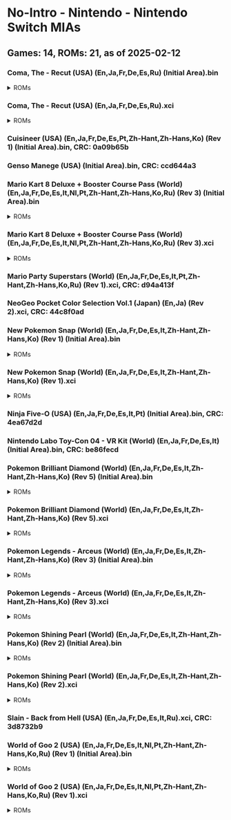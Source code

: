 # No-Intro - Nintendo - Nintendo Switch MIAs
## Games: 14, ROMs: 21, as of 2025-02-12

### Coma, The - Recut (USA) (En,Ja,Fr,De,Es,Ru) (Initial Area).bin
<details>
<summary>ROMs</summary>

- Coma, The - Recut (USA) (En,Ja,Fr,De,Es,Ru) (Initial Area).bin, CRC: 5acd5137
</details>

### Coma, The - Recut (USA) (En,Ja,Fr,De,Es,Ru).xci
<details>
<summary>ROMs</summary>

- Coma, The - Recut (USA) (En,Ja,Fr,De,Es,Ru).xci, CRC: 4127771a
</details>

### Cuisineer (USA) (En,Ja,Fr,De,Es,Pt,Zh-Hant,Zh-Hans,Ko) (Rev 1) (Initial Area).bin, CRC: 0a09b65b
### Genso Manege (USA) (Initial Area).bin, CRC: ccd644a3
### Mario Kart 8 Deluxe + Booster Course Pass (World) (En,Ja,Fr,De,Es,It,Nl,Pt,Zh-Hant,Zh-Hans,Ko,Ru) (Rev 3) (Initial Area).bin
<details>
<summary>ROMs</summary>

- Mario Kart 8 Deluxe + Booster Course Pass (World) (En,Ja,Fr,De,Es,It,Nl,Pt,Zh-Hant,Zh-Hans,Ko,Ru) (Rev 3) (Initial Area).bin, CRC: 2dd403a6
</details>

### Mario Kart 8 Deluxe + Booster Course Pass (World) (En,Ja,Fr,De,Es,It,Nl,Pt,Zh-Hant,Zh-Hans,Ko,Ru) (Rev 3).xci
<details>
<summary>ROMs</summary>

- Mario Kart 8 Deluxe + Booster Course Pass (World) (En,Ja,Fr,De,Es,It,Nl,Pt,Zh-Hant,Zh-Hans,Ko,Ru) (Rev 3).xci, CRC: be7fa82b
</details>

### Mario Party Superstars (World) (En,Ja,Fr,De,Es,It,Pt,Zh-Hant,Zh-Hans,Ko,Ru) (Rev 1).xci, CRC: d94a413f
### NeoGeo Pocket Color Selection Vol.1 (Japan) (En,Ja) (Rev 2).xci, CRC: 44c8f0ad
### New Pokemon Snap (World) (En,Ja,Fr,De,Es,It,Zh-Hant,Zh-Hans,Ko) (Rev 1) (Initial Area).bin
<details>
<summary>ROMs</summary>

- New Pokemon Snap (World) (En,Ja,Fr,De,Es,It,Zh-Hant,Zh-Hans,Ko) (Rev 1) (Initial Area).bin, CRC: 6ec0251e
</details>

### New Pokemon Snap (World) (En,Ja,Fr,De,Es,It,Zh-Hant,Zh-Hans,Ko) (Rev 1).xci
<details>
<summary>ROMs</summary>

- New Pokemon Snap (World) (En,Ja,Fr,De,Es,It,Zh-Hant,Zh-Hans,Ko) (Rev 1).xci, CRC: 7f28fbdf
</details>

### Ninja Five-O (USA) (En,Ja,Fr,De,Es,It,Pt) (Initial Area).bin, CRC: 4ea67d2d
### Nintendo Labo Toy-Con 04 - VR Kit (World) (En,Ja,Fr,De,Es,It) (Initial Area).bin, CRC: be86fecd
### Pokemon Brilliant Diamond (World) (En,Ja,Fr,De,Es,It,Zh-Hant,Zh-Hans,Ko) (Rev 5) (Initial Area).bin
<details>
<summary>ROMs</summary>

- Pokemon Brilliant Diamond (World) (En,Ja,Fr,De,Es,It,Zh-Hant,Zh-Hans,Ko) (Rev 5) (Initial Area).bin, CRC: 271d4fee
</details>

### Pokemon Brilliant Diamond (World) (En,Ja,Fr,De,Es,It,Zh-Hant,Zh-Hans,Ko) (Rev 5).xci
<details>
<summary>ROMs</summary>

- Pokemon Brilliant Diamond (World) (En,Ja,Fr,De,Es,It,Zh-Hant,Zh-Hans,Ko) (Rev 5).xci, CRC: 082da88b
</details>

### Pokemon Legends - Arceus (World) (En,Ja,Fr,De,Es,It,Zh-Hant,Zh-Hans,Ko) (Rev 3) (Initial Area).bin
<details>
<summary>ROMs</summary>

- Pokemon Legends - Arceus (World) (En,Ja,Fr,De,Es,It,Zh-Hant,Zh-Hans,Ko) (Rev 3) (Initial Area).bin, CRC: 16ac1f95
</details>

### Pokemon Legends - Arceus (World) (En,Ja,Fr,De,Es,It,Zh-Hant,Zh-Hans,Ko) (Rev 3).xci
<details>
<summary>ROMs</summary>

- Pokemon Legends - Arceus (World) (En,Ja,Fr,De,Es,It,Zh-Hant,Zh-Hans,Ko) (Rev 3).xci, CRC: 5d8bed35
</details>

### Pokemon Shining Pearl (World) (En,Ja,Fr,De,Es,It,Zh-Hant,Zh-Hans,Ko) (Rev 2) (Initial Area).bin
<details>
<summary>ROMs</summary>

- Pokemon Shining Pearl (World) (En,Ja,Fr,De,Es,It,Zh-Hant,Zh-Hans,Ko) (Rev 2) (Initial Area).bin, CRC: 0138bff7
</details>

### Pokemon Shining Pearl (World) (En,Ja,Fr,De,Es,It,Zh-Hant,Zh-Hans,Ko) (Rev 2).xci
<details>
<summary>ROMs</summary>

- Pokemon Shining Pearl (World) (En,Ja,Fr,De,Es,It,Zh-Hant,Zh-Hans,Ko) (Rev 2).xci, CRC: 8a3088fc
</details>

### Slain - Back from Hell (USA) (En,Ja,Fr,De,Es,It,Ru).xci, CRC: 3d8732b9
### World of Goo 2 (USA) (En,Ja,Fr,De,Es,It,Nl,Pt,Zh-Hant,Zh-Hans,Ko,Ru) (Rev 1) (Initial Area).bin
<details>
<summary>ROMs</summary>

- World of Goo 2 (USA) (En,Ja,Fr,De,Es,It,Nl,Pt,Zh-Hant,Zh-Hans,Ko,Ru) (Rev 1) (Initial Area).bin, CRC: a82516c9
</details>

### World of Goo 2 (USA) (En,Ja,Fr,De,Es,It,Nl,Pt,Zh-Hant,Zh-Hans,Ko,Ru) (Rev 1).xci
<details>
<summary>ROMs</summary>

- World of Goo 2 (USA) (En,Ja,Fr,De,Es,It,Nl,Pt,Zh-Hant,Zh-Hans,Ko,Ru) (Rev 1).xci, CRC: 1306a09f
</details>

